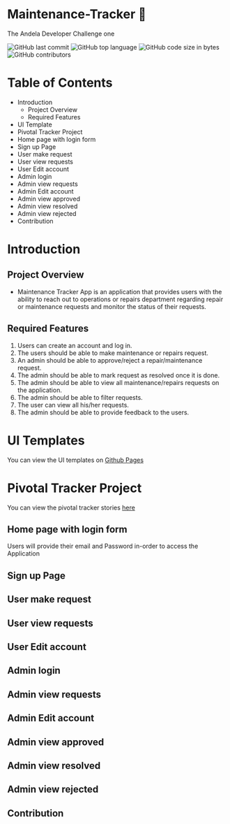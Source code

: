 # Maintenance-Tracker :hammer:

The Andela Developer Challenge one

![GitHub last commit](https://img.shields.io/github/last-commit/paulkitonyi/Maintenance-Tracker/develop.svg)
![GitHub top language](https://img.shields.io/github/languages/top/paulkitonyi/Maintenance-Tracker.svg)
![GitHub code size in bytes](https://img.shields.io/github/languages/code-size/paulkitonyi/Maintenance-Tracker.svg)
![GitHub contributors](https://img.shields.io/github/contributors/paulkitonyi/Maintenance-Tracker.svg)

# Table of Contents
* Introduction
    * Project Overview
    * Required Features
* UI Template
* Pivotal Tracker Project
* Home page with login form
* Sign up Page
* User make request
* User view requests
* User Edit account
* Admin login
* Admin view requests
* Admin Edit account
* Admin view approved
* Admin view resolved
* Admin view rejected
* Contribution

# Introduction

## Project Overview
- Maintenance Tracker App is an application that provides users with the ability to reach out to
operations or repairs department regarding repair or maintenance requests and monitor the
status of their requests.

## Required Features
1. Users can create an account and log in.
1. The users should be able to make maintenance or repairs request.
1. An admin should be able to approve/reject a repair/maintenance request.
1. The admin should be able to mark request as resolved once it is done.
1. The admin should be able to view all maintenance/repairs requests on the application.
1. The admin should be able to filter requests.
1. The user can view all his/her requests.
1. The admin should be able to provide feedback to the users.

# UI Templates
You can view the UI templates on [Github Pages](https://paulkitonyi.github.io/Maintenance-Tracker/)

# Pivotal Tracker Project
You can view the pivotal tracker stories [here](https://www.pivotaltracker.com/n/projects/2173306)

## Home page with login form
Users will provide their email and Password in-order to access the Application
## Sign up Page
## User make request
## User view requests
## User Edit account
## Admin login
## Admin view requests
## Admin Edit account
## Admin view approved
## Admin view resolved
## Admin view rejected
## Contribution

